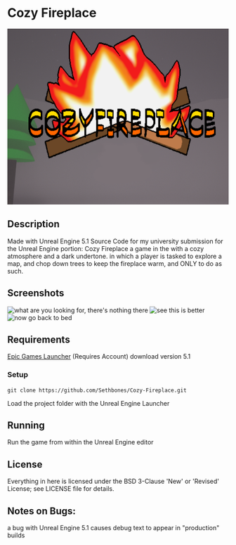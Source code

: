 Cozy Fireplace
=====
![CozyLogo](https://raw.githubusercontent.com/Sethbones/Cozy-Fireplace/refs/heads/main/Cozy%20Logo.png)
## Description
Made with Unreal Engine 5.1
Source Code for my university submission for the Unreal Engine portion: Cozy Fireplace
a game in the with a cozy atmosphere and a dark undertone.
in which a player is tasked to explore a map, and chop down trees to keep the fireplace warm, and ONLY to do as such.

## Screenshots
![what are you looking for, there's nothing there](https://img.itch.zone/aW1hZ2UvMjM1MjM4Ny8xMzkzNDc0Ni5wbmc=/original/GR6OSN.png)
![see this is better](https://img.itch.zone/aW1hZ2UvMjM1MjM4Ny8xMzkzNDc0Ny5wbmc=/original/DFiIoN.png)
![now go back to bed](https://img.itch.zone/aW1hZ2UvMjM1MjM4Ny8xMzkzNDc0OC5wbmc=/original/LeHJGn.png)
## Requirements
[Epic Games Launcher](https://store.epicgames.com/en-US/download) (Requires Account)
download version 5.1
### Setup
```
git clone https://github.com/Sethbones/Cozy-Fireplace.git
```
Load the project folder with the Unreal Engine Launcher

## Running
Run the game from within the Unreal Engine editor

## License
Everything in here is licensed under the BSD 3-Clause 'New' or 'Revised' License; see LICENSE file for details.

## Notes on Bugs:
a bug with Unreal Engine 5.1 causes debug text to appear in "production" builds
